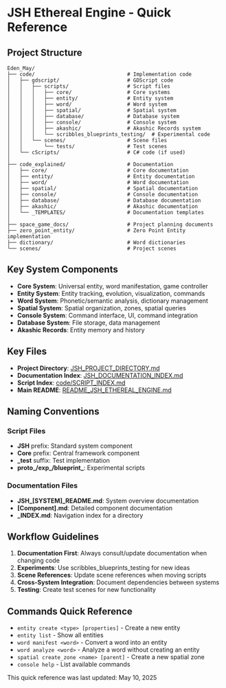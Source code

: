 # JSH Ethereal Engine - Quick Reference

## Project Structure

```
Eden_May/
├── code/                              # Implementation code
│   ├── gdscript/                      # GDScript code
│   │   ├── scripts/                   # Script files
│   │   │   ├── core/                  # Core systems
│   │   │   ├── entity/                # Entity system
│   │   │   ├── word/                  # Word system
│   │   │   ├── spatial/               # Spatial system
│   │   │   ├── database/              # Database system
│   │   │   ├── console/               # Console system
│   │   │   ├── akashic/               # Akashic Records system
│   │   │   └── scribbles_blueprints_testing/  # Experimental code
│   │   └── scenes/                    # Scene files
│   │       └── tests/                 # Test scenes
│   └── cScripts/                      # C# code (if used)
│
├── code_explained/                    # Documentation
│   ├── core/                          # Core documentation
│   ├── entity/                        # Entity documentation
│   ├── word/                          # Word documentation
│   ├── spatial/                       # Spatial documentation
│   ├── console/                       # Console documentation
│   ├── database/                      # Database documentation
│   ├── akashic/                       # Akashic documentation
│   └── _TEMPLATES/                    # Documentation templates
│
├── space_game_docs/                   # Project planning documents
├── zero_point_entity/                 # Zero Point Entity implementation
├── dictionary/                        # Word dictionaries
└── scenes/                            # Project scenes
```

## Key System Components

- **Core System**: Universal entity, word manifestation, game controller
- **Entity System**: Entity tracking, evolution, visualization, commands
- **Word System**: Phonetic/semantic analysis, dictionary management
- **Spatial System**: Spatial organization, zones, spatial queries
- **Console System**: Command interface, UI, command integration
- **Database System**: File storage, data management
- **Akashic Records**: Entity memory and history

## Key Files

- **Project Directory**: [JSH_PROJECT_DIRECTORY.md](/JSH_PROJECT_DIRECTORY.md)
- **Documentation Index**: [JSH_DOCUMENTATION_INDEX.md](/JSH_DOCUMENTATION_INDEX.md)
- **Script Index**: [code/SCRIPT_INDEX.md](/code/SCRIPT_INDEX.md)
- **Main README**: [README_JSH_ETHEREAL_ENGINE.md](/README_JSH_ETHEREAL_ENGINE.md)

## Naming Conventions

### Script Files
- **JSH** prefix: Standard system component
- **Core** prefix: Central framework component
- **_test** suffix: Test implementation
- **proto_/exp_/blueprint_**: Experimental scripts

### Documentation Files
- **JSH_[SYSTEM]_README.md**: System overview documentation
- **[Component].md**: Detailed component documentation
- **_INDEX.md**: Navigation index for a directory

## Workflow Guidelines

1. **Documentation First**: Always consult/update documentation when changing code
2. **Experiments**: Use scribbles_blueprints_testing for new ideas
3. **Scene References**: Update scene references when moving scripts
4. **Cross-System Integration**: Document dependencies between systems
5. **Testing**: Create test scenes for new functionality

## Commands Quick Reference

- `entity create <type> [properties]` - Create a new entity
- `entity list` - Show all entities
- `word manifest <word>` - Convert a word into an entity
- `word analyze <word>` - Analyze a word without creating an entity
- `spatial create_zone <name> [parent]` - Create a new spatial zone
- `console help` - List available commands

This quick reference was last updated: May 10, 2025